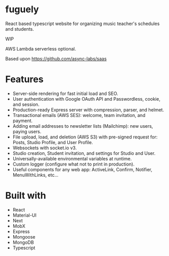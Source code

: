 # fuguely

React based typescript website for organizing music teacher's schedules and students. 

WIP

AWS Lambda serverless optional.

Based upon https://github.com/async-labs/saas

# Features

* Server-side rendering for fast initial load and SEO.
* User authentication with Google OAuth API and Passwordless, cookie, and session.
* Production-ready Express server with compression, parser, and helmet.
* Transactional emails (AWS SES): welcome, team invitation, and payment.
* Adding email addresses to newsletter lists (Mailchimp): new users, paying users.
* File upload, load, and deletion (AWS S3) with pre-signed request for: Posts, Studio Profile, and User Profile.
* Websockets with socket.io v3.
* Studio creation, Student invitation, and settings for Studio and User.
* Universally-available environmental variables at runtime.
* Custom logger (configure what not to print in production).
* Useful components for any web app: ActiveLink, Confirm, Notifier, MenuWithLinks, etc...

# Built with

* React
* Material-UI
* Next
* MobX
* Express
* Mongoose
* MongoDB
* Typescript

